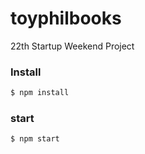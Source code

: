 # toyphilbooks
22th Startup Weekend Project

### Install
```sh
$ npm install
```

### start
```sh
$ npm start
```
